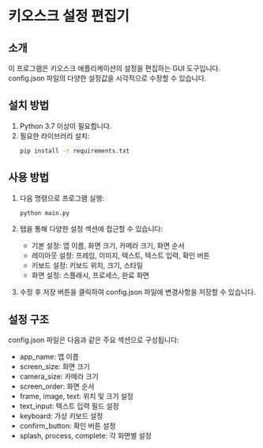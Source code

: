 # 키오스크 설정 편집기

## 소개
이 프로그램은 키오스크 애플리케이션의 설정을 편집하는 GUI 도구입니다. config.json 파일의 다양한 설정값을 시각적으로 수정할 수 있습니다.

## 설치 방법
1. Python 3.7 이상이 필요합니다.
2. 필요한 라이브러리 설치:
   ```bash
   pip install -r requirements.txt
   ```

## 사용 방법
1. 다음 명령으로 프로그램 실행:
   ```bash
   python main.py
   ```
2. 탭을 통해 다양한 설정 섹션에 접근할 수 있습니다:
   - 기본 설정: 앱 이름, 화면 크기, 카메라 크기, 화면 순서
   - 레이아웃 설정: 프레임, 이미지, 텍스트, 텍스트 입력, 확인 버튼
   - 키보드 설정: 키보드 위치, 크기, 스타일
   - 화면 설정: 스플래시, 프로세스, 완료 화면

3. 수정 후 저장 버튼을 클릭하여 config.json 파일에 변경사항을 저장할 수 있습니다.

## 설정 구조
config.json 파일은 다음과 같은 주요 섹션으로 구성됩니다:
- app_name: 앱 이름
- screen_size: 화면 크기
- camera_size: 카메라 크기
- screen_order: 화면 순서
- frame, image, text: 위치 및 크기 설정
- text_input: 텍스트 입력 필드 설정
- keyboard: 가상 키보드 설정
- confirm_button: 확인 버튼 설정
- splash, process, complete: 각 화면별 설정 
